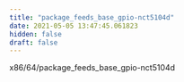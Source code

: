 ```yaml
---
title: "package_feeds_base_gpio-nct5104d"
date: 2021-05-05 13:47:45.061823
hidden: false
draft: false
---
```


x86/64/package_feeds_base_gpio-nct5104d

